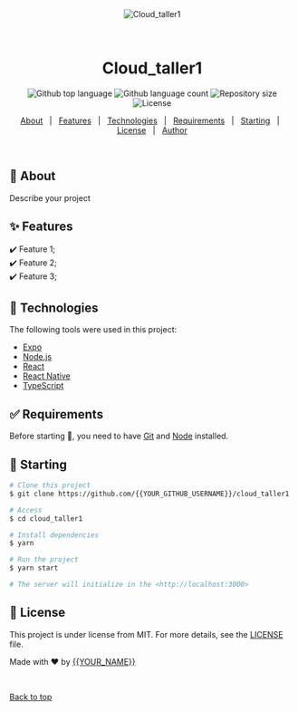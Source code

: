 <div align="center" id="top"> 
  <img src="./.github/app.gif" alt="Cloud_taller1" />

  &#xa0;

  <!-- <a href="https://cloud_taller1.netlify.app">Demo</a> -->
</div>

<h1 align="center">Cloud_taller1</h1>

<p align="center">
  <img alt="Github top language" src="https://img.shields.io/github/languages/top/{{YOUR_GITHUB_USERNAME}}/cloud_taller1?color=56BEB8">

  <img alt="Github language count" src="https://img.shields.io/github/languages/count/{{YOUR_GITHUB_USERNAME}}/cloud_taller1?color=56BEB8">

  <img alt="Repository size" src="https://img.shields.io/github/repo-size/{{YOUR_GITHUB_USERNAME}}/cloud_taller1?color=56BEB8">

  <img alt="License" src="https://img.shields.io/github/license/{{YOUR_GITHUB_USERNAME}}/cloud_taller1?color=56BEB8">

  <!-- <img alt="Github issues" src="https://img.shields.io/github/issues/{{YOUR_GITHUB_USERNAME}}/cloud_taller1?color=56BEB8" /> -->

  <!-- <img alt="Github forks" src="https://img.shields.io/github/forks/{{YOUR_GITHUB_USERNAME}}/cloud_taller1?color=56BEB8" /> -->

  <!-- <img alt="Github stars" src="https://img.shields.io/github/stars/{{YOUR_GITHUB_USERNAME}}/cloud_taller1?color=56BEB8" /> -->
</p>

<!-- Status -->

<!-- <h4 align="center"> 
	🚧  Cloud_taller1 🚀 Under construction...  🚧
</h4> 

<hr> -->

<p align="center">
  <a href="#dart-about">About</a> &#xa0; | &#xa0; 
  <a href="#sparkles-features">Features</a> &#xa0; | &#xa0;
  <a href="#rocket-technologies">Technologies</a> &#xa0; | &#xa0;
  <a href="#white_check_mark-requirements">Requirements</a> &#xa0; | &#xa0;
  <a href="#checkered_flag-starting">Starting</a> &#xa0; | &#xa0;
  <a href="#memo-license">License</a> &#xa0; | &#xa0;
  <a href="https://github.com/{{YOUR_GITHUB_USERNAME}}" target="_blank">Author</a>
</p>

<br>

## :dart: About ##

Describe your project

## :sparkles: Features ##

:heavy_check_mark: Feature 1;\
:heavy_check_mark: Feature 2;\
:heavy_check_mark: Feature 3;

## :rocket: Technologies ##

The following tools were used in this project:

- [Expo](https://expo.io/)
- [Node.js](https://nodejs.org/en/)
- [React](https://pt-br.reactjs.org/)
- [React Native](https://reactnative.dev/)
- [TypeScript](https://www.typescriptlang.org/)

## :white_check_mark: Requirements ##

Before starting :checkered_flag:, you need to have [Git](https://git-scm.com) and [Node](https://nodejs.org/en/) installed.

## :checkered_flag: Starting ##

```bash
# Clone this project
$ git clone https://github.com/{{YOUR_GITHUB_USERNAME}}/cloud_taller1

# Access
$ cd cloud_taller1

# Install dependencies
$ yarn

# Run the project
$ yarn start

# The server will initialize in the <http://localhost:3000>
```

## :memo: License ##

This project is under license from MIT. For more details, see the [LICENSE](LICENSE.md) file.


Made with :heart: by <a href="https://github.com/{{YOUR_GITHUB_USERNAME}}" target="_blank">{{YOUR_NAME}}</a>

&#xa0;

<a href="#top">Back to top</a>
